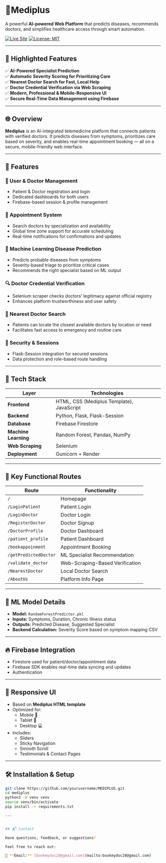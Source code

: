 # 🏥Mediplus

A powerful **AI-powered Web Platform** that predicts diseases, recommends doctors, and simplifies healthcare access through smart automation.

[![Live Site](https://img.shields.io/badge/Live-Demo-green?style=for-the-badge)](https://mediplus-1-h3zu.onrender.com)
[![License: MIT](https://img.shields.io/badge/License-MIT-blue.svg)](LICENSE)

---

## 🌟 Highlighted Features

✅ **AI-Powered Specialist Prediction**  
✅ **Automatic Severity Scoring for Prioritizing Care**  
✅ **Nearest Doctor Search for Fast, Local Help**  
✅ **Doctor Credential Verification via Web Scraping**  
✅ **Modern, Professional & Mobile-Responsive UI**  
✅ **Secure Real-Time Data Management using Firebase**

---

## 🌐 Overview

**Mediplus** is an AI-integrated telemedicine platform that connects patients with verified doctors. It predicts diseases from symptoms, prioritizes care based on severity, and enables real-time appointment booking — all on a secure, mobile-friendly web interface.

---

## 🚀 Features

### 👤 User & Doctor Management
- Patient & Doctor registration and login
- Dedicated dashboards for both users
- Firebase-based session & profile management

### 📅 Appointment System
- Search doctors by specialization and availability
- Global time zone support for accurate scheduling
- Real-time notifications for confirmations and updates

### 🧠 Machine Learning Disease Prediction
- Predicts probable diseases from symptoms
- Severity-based triage to prioritize critical cases
- Recommends the right specialist based on ML output

### 🔍 Doctor Credential Verification
- Selenium scraper checks doctors' legitimacy against official registry
- Enhances platform trustworthiness and user safety

### 📍 Nearest Doctor Search
- Patients can locate the closest available doctors by location or need
- Facilitates fast access to emergency and routine care

### 🔐 Security & Sessions
- Flask-Session integration for secured sessions
- Data protection and role-based route handling

---

## 🧰 Tech Stack

| Layer        | Technologies |
|--------------|--------------|
| **Frontend** | HTML, CSS (Mediplus Template), JavaScript |
| **Backend**  | Python, Flask, Flask-Session |
| **Database** | Firebase Firestore |
| **Machine Learning** | Random Forest, Pandas, NumPy |
| **Web Scraping** | Selenium |
| **Deployment** | Gunicorn + Render |

---

## 🔄 Key Functional Routes

| Route | Functionality |
|-------|----------------|
| `/` | Homepage |
| `/LoginPatient` | Patient Login |
| `/LoginDoctor` | Doctor Login |
| `/RegisterDoctor` | Doctor Signup |
| `/DoctorProfile` | Doctor Dashboard |
| `/patient_profile` | Patient Dashboard |
| `/bookappoinment` | Appointment Booking |
| `/getPredictedDoctor` | ML Specialist Recommendation |
| `/validate_doctor` | Web-Scraping-Based Verification |
| `/NearestDoctor` | Local Doctor Search |
| `/AboutUs` | Platform Info Page |

---

## 🤖 ML Model Details

- **Model:** `RandomForestPredictor.pkl`
- **Inputs:** Symptoms, Duration, Chronic Illness status
- **Outputs:** Predicted Disease, Suggested Specialist
- **Backend Calculation:** Severity Score based on symptom mapping CSV

---

## 🔥 Firebase Integration

- Firestore used for patient/doctor/appointment data
- Firebase SDK enables real-time data syncing and updates
- Authentication

---

## 📱 Responsive UI

- Based on **Mediplus HTML template**
- Optimized for:
  - Mobile 📱
  - Tablet 📲
  - Desktop 💻
- Includes:
  - Sliders
  - Sticky Navigation
  - Smooth Scroll
  - Testimonials & Contact Pages

---

## 🛠️ Installation & Setup

```bash
git clone https://github.com/yourusername/MEDIPLUS.git
cd mediplus
python3 -m venv venv
source venv/bin/activate
pip install -r requirements.txt

---


## 📬 Contact

Have questions, feedback, or suggestions?

Feel free to reach out:

📧 **Email:** [bookmydoc28@gmail.com](mailto:bookmydoc28@gmail.com)



